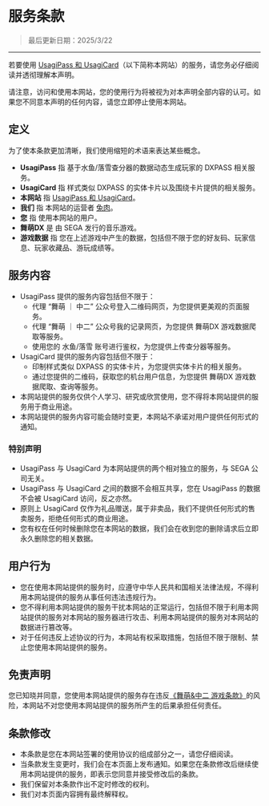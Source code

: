 # 服务条款

> 最后更新日期：2025/3/22

---

若要使用 [UsagiPass 和 UsagiCard](/)（以下简称本网站）的服务，请您务必仔细阅读并透彻理解本声明。

请注意，访问和使用本网站，您的使用行为将被视为对本声明全部内容的认可。如果您不同意本声明的任何内容，请您立即停止使用本网站。

## 定义

为了使本条款更加清晰，我们使用缩短的术语来表达某些概念。

- **UsagiPass** 指 基于水鱼/落雪查分器的数据动态生成玩家的 DXPASS 相关服务。
- **UsagiCard** 指 样式类似 DXPASS 的实体卡片以及围绕卡片提供的相关服务。
- **本网站** 指 [UsagiPass 和 UsagiCard](/)。
- **我们** 指 本网站的运营者 [兔肉](https://github.com/TrueRou)。
- **您** 指 使用本网站的用户。
- **舞萌DX** 是 由 SEGA 发行的音乐游戏。
- **游戏数据** 指 您在上述游戏中产生的数据，包括但不限于您的好友码、玩家信息、玩家收藏品、游玩成绩等。

## 服务内容

- UsagiPass 提供的服务内容包括但不限于：
    - 代理 “舞萌 ｜ 中二” 公众号登入二维码网页，为您提供更美观的页面服务。
    - 代理 “舞萌 ｜ 中二” 公众号我的记录网页，为您提供 舞萌DX 游戏数据爬取等服务。
    - 使用您的 水鱼/落雪 账号进行鉴权，为您提供上传查分器等服务。
- UsagiCard 提供的服务内容包括但不限于：
    - 印制样式类似 DXPASS 的实体卡片，为您提供实体卡片的相关服务。
    - 通过您提供的二维码，获取您的机台用户信息，为您提供 舞萌DX 游戏数据爬取、查询等服务。
- 本网站提供的服务仅供个人学习、研究或欣赏使用，您不得将本网站提供的服务用于商业用途。
- 本网站提供的服务内容可能会随时变更，本网站不承诺对用户提供任何形式的通知。

### 特别声明

- UsagiPass 与 UsagiCard 为本网站提供的两个相对独立的服务，与 SEGA 公司无关。
- UsagiPass 与 UsagiCard 之间的数据不会相互共享，您在 UsagiPass 的数据不会被 UsagiCard 访问，反之亦然。
- 原则上 UsagiCard 仅作为礼品赠送，属于非卖品，我们不提供任何形式的售卖服务，拒绝任何形式的商业用途。
- 您有权在任何时候删除您在本网站的数据，我们会在收到您的删除请求后立即永久删除您的相关数据。

## 用户行为

- 您在使用本网站提供的服务时，应遵守中华人民共和国相关法律法规，不得利用本网站提供的服务从事任何违法违规行为。
- 您不得利用本网站提供的服务干扰本网站的正常运行，包括但不限于利用本网站提供的服务对本网站的服务器进行攻击、利用本网站提供的服务对本网站的数据进行篡改等。
- 对于任何违反上述协议的行为，本网站有权采取措施，包括但不限于限制、禁止您使用本网站提供的服务。

## 免责声明

您已知晓并同意，您使用本网站提供的服务存在违反[《舞萌&中二 游戏条款》](http://wc.wahlap.net/sega/music/terms/index.html)的风险，本网站不对您使用本网站提供的服务所产生的后果承担任何责任。

## 条款修改

- 本条款是您在本网站签署的使用协议的组成部分之一，请您仔细阅读。
- 当条款发生变更时，我们会在本页面上发布通知。如果您在条款修改后继续使用本网站提供的服务，即表示您同意并接受修改后的条款。
- 我们保留对本条款作出不定时修改的权利。
- 我们对本页面内容拥有最终解释权。
